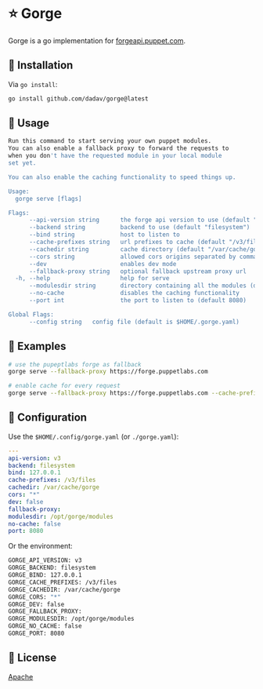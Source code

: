 # ⭐ Gorge

Gorge is a go implementation for [forgeapi.puppet.com](https://forgeapi.puppet.com/).

## 🌹 Installation

Via `go install`:

```bash
go install github.com/dadav/gorge@latest
```

## 💎 Usage

```bash
Run this command to start serving your own puppet modules.
You can also enable a fallback proxy to forward the requests to
when you don't have the requested module in your local module
set yet.

You can also enable the caching functionality to speed things up.

Usage:
  gorge serve [flags]

Flags:
      --api-version string      the forge api version to use (default "v3")
      --backend string          backend to use (default "filesystem")
      --bind string             host to listen to
      --cache-prefixes string   url prefixes to cache (default "/v3/files")
      --cachedir string         cache directory (default "/var/cache/gorge")
      --cors string             allowed cors origins separated by comma (default "*")
      --dev                     enables dev mode
      --fallback-proxy string   optional fallback upstream proxy url
  -h, --help                    help for serve
      --modulesdir string       directory containing all the modules (default "/opt/gorge/modules")
      --no-cache                disables the caching functionality
      --port int                the port to listen to (default 8080)

Global Flags:
      --config string   config file (default is $HOME/.gorge.yaml)
```

## 🐂 Examples

```bash
# use the pupeptlabs forge as fallback
gorge serve --fallback-proxy https://forge.puppetlabs.com

# enable cache for every request
gorge serve --fallback-proxy https://forge.puppetlabs.com --cache-prefixes /v3
```

## 🍰 Configuration

Use the `$HOME/.config/gorge.yaml` (or `./gorge.yaml`):

```yaml
---
api-version: v3
backend: filesystem
bind: 127.0.0.1
cache-prefixes: /v3/files
cachedir: /var/cache/gorge
cors: "*"
dev: false
fallback-proxy:
modulesdir: /opt/gorge/modules
no-cache: false
port: 8080
```

Or the environment:

```bash
GORGE_API_VERSION: v3
GORGE_BACKEND: filesystem
GORGE_BIND: 127.0.0.1
GORGE_CACHE_PREFIXES: /v3/files
GORGE_CACHEDIR: /var/cache/gorge
GORGE_CORS: "*"
GORGE_DEV: false
GORGE_FALLBACK_PROXY:
GORGE_MODULESDIR: /opt/gorge/modules
GORGE_NO_CACHE: false
GORGE_PORT: 8080
```

## 🔑 License

[Apache](./LICENSE)
